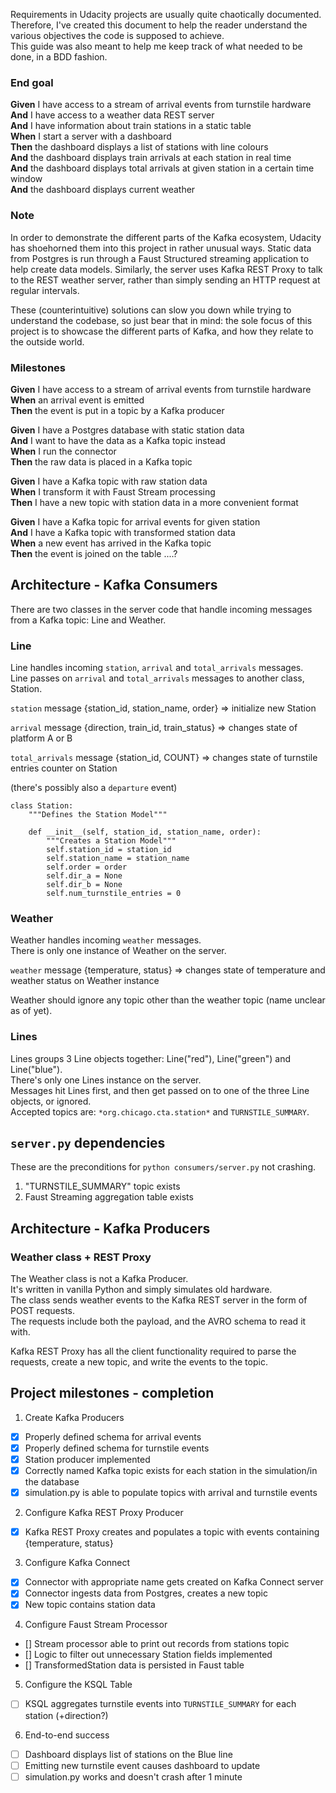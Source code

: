 Requirements in Udacity projects are usually quite chaotically documented.   
Therefore, I've created this document to help the reader understand the various objectives the code is supposed to achieve.   
This guide was also meant to help me keep track of what needed to be done, in a BDD fashion.

### End goal
**Given** I have access to a stream of arrival events from turnstile hardware  
**And** I have access to a weather data REST server  
**And** I have information about train stations in a static table  
**When** I start a server with a dashboard  
**Then** the dashboard displays a list of stations with line colours  
**And** the dashboard displays train arrivals at each station in real time  
**And** the dashboard displays total arrivals at given station in a certain time window  
**And** the dashboard displays current weather  

### Note
In order to demonstrate the different parts of the Kafka ecosystem, Udacity has shoehorned them into this project in rather unusual ways.
Static data from Postgres is run through a Faust Structured streaming application to help create data models.
Similarly, the server uses Kafka REST Proxy to talk to the REST weather server, rather than simply sending an HTTP request at regular intervals.

These (counterintuitive) solutions can slow you down while trying to understand the codebase, so just bear that in mind:
the sole focus of this project is to showcase the different parts of Kafka, and how they relate to the outside world.

### Milestones
**Given** I have access to a stream of arrival events from turnstile hardware  
**When** an arrival event is emitted  
**Then** the event is put in a topic by a Kafka producer  

**Given** I have a Postgres database with static station data  
**And** I want to have the data as a Kafka topic instead  
**When** I run the connector  
**Then** the raw data is placed in a Kafka topic  

**Given** I have a Kafka topic with raw station data  
**When** I transform it with Faust Stream processing  
**Then** I have a new topic with station data in a more convenient format  

**Given** I have a Kafka topic for arrival events for given station  
**And** I have a Kafka topic with transformed station data  
**When** a new event has arrived in the Kafka topic  
**Then** the event is joined on the table ....?

## Architecture - Kafka Consumers
There are two classes in the server code that handle incoming messages from a Kafka topic: Line and Weather.  

### Line
Line handles incoming `station`, `arrival` and `total_arrivals` messages.  
Line passes on `arrival` and `total_arrivals`  messages to another class, Station.  

`station` message {station_id, station_name, order} => initialize new Station  

`arrival` message {direction, train_id, train_status} => changes state of platform A or B  

`total_arrivals` message {station_id, COUNT} => changes state of turnstile entries counter on Station  

(there's possibly also a `departure` event)  

```
class Station:
    """Defines the Station Model"""

    def __init__(self, station_id, station_name, order):
        """Creates a Station Model"""
        self.station_id = station_id
        self.station_name = station_name
        self.order = order
        self.dir_a = None
        self.dir_b = None
        self.num_turnstile_entries = 0
```

### Weather
Weather handles incoming `weather` messages.  
There is only one instance of Weather on the server.  

`weather` message {temperature, status} => changes state of temperature and weather status on Weather instance

Weather should ignore any topic other than the weather topic (name unclear as of yet).  

### Lines
Lines groups 3 Line objects together: Line("red"), Line("green") and Line("blue").  
There's only one Lines instance on the server.  
Messages hit Lines first, and then get passed on to one of the three Line objects, or ignored.  
Accepted topics are: `*org.chicago.cta.station*` and `TURNSTILE_SUMMARY`.  


## `server.py` dependencies

These are the preconditions for `python consumers/server.py` not crashing.  
1. "TURNSTILE_SUMMARY" topic exists
2. Faust Streaming aggregation table exists


## Architecture - Kafka Producers  

### Weather class + REST Proxy  
The Weather class is not a Kafka Producer.    
It's written in vanilla Python and simply simulates old hardware.  
The class sends weather events to the Kafka REST server in the form of POST requests.  
The requests include both the payload, and the AVRO schema to read it with.  

Kafka REST Proxy has all the client functionality required to parse the requests, create a new topic, and write the events to the topic.  

## Project milestones - completion
1. Create Kafka Producers
- [x] Properly defined schema for arrival events  
- [x] Properly defined schema for turnstile events  
- [x] Station producer implemented
- [x] Correctly named Kafka topic exists for each station in the simulation/in the database  
- [x] simulation.py is able to populate topics with arrival and turnstile events

2. Configure Kafka REST Proxy Producer
- [x] Kafka REST Proxy creates and populates a topic with events containing {temperature, status}

3. Configure Kafka Connect
- [x] Connector with appropriate name gets created on Kafka Connect server  
- [x] Connector ingests data from Postgres, creates a new topic  
- [x] New topic contains station data  

4. Configure Faust Stream Processor
- [] Stream processor able to print out records from stations topic  
- [] Logic to filter out unnecessary Station fields implemented  
- [] TransformedStation data is persisted in Faust table 

5. Configure the KSQL Table
- [ ] KSQL aggregates turnstile events into `TURNSTILE_SUMMARY` for each station (+direction?)

6. End-to-end success

- [ ] Dashboard displays list of stations on the Blue line
- [ ] Emitting new turnstile event causes dashboard to update
- [ ] simulation.py works and doesn't crash after 1 minute
